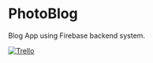 # PhotoBlog
Blog App using Firebase backend system.

[![Trello](https://img.shields.io/badge/site%3A-trello-green.svg)](https://trello.com/b/jdbQv0MI/simpleblog)
